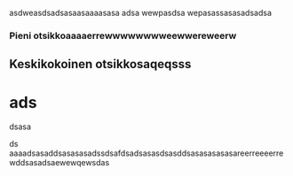 
asdweasdsadsasaasaaaasasa
adsa
wewpasdsa
wepasassasasadsadsa

### Pieni otsikkoaaaaerrewwwwwwwweewwereweerw
## Keskikokoinen otsikkosaqeqsss
# ads

dsasa

ds
aaaadsasaddsasasasadssdsafdsadsasasdsasddsasasasasasareerreeeerrewddsasadsaewewqewsdas